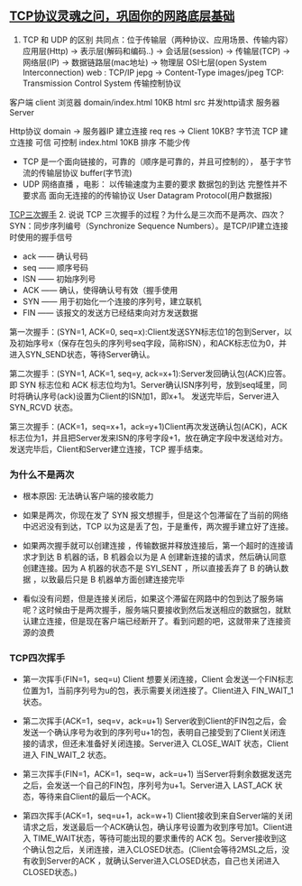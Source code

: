 ## [TCP协议灵魂之问，巩固你的网路底层基础](https://juejin.im/post/5e527c58e51d4526c654bf41)

1. TCP 和 UDP 的区别
  共同点：位于传输层（两种协议、应用场景、传输内容）
  应用层(Http) -> 表示层(解码和编码..) -> 会话层(session)  -> 传输层(TCP) -> 网络层(IP) -> 数据链路层(mac地址) -> 物理层  OSI七层(open System Interconnection)
  web : TCP/IP   jepg -> Content-Type images/jpeg
  TCP: Transmission Control System 传输控制协议

  客户端 client  浏览器 domain/index.html  10KB  html src 并发http请求
  服务器 Server 

  Http协议 domain -> 服务器IP 建立连接 req
  res  -> Client
  10KB? 字节流 
  TCP 建立连接 可信 可控制
  index.html 10KB 排序 不能少传

  - TCP 是一个面向链接的，可靠的（顺序是可靠的，并且可控制的）， 基于字节流的传输层协议
    buffer(字节流) 
  - UDP 网络直播 ，电影： 以传输速度为主要的要求 数据包的到达 完整性并不要求高
    面向无连接的的传输协议 User Datagram Protocol(用户数据报)


  [TCP三次握手](https://juejin.im/post/5a0444d45188255ea95b66bc)
2. 说说 TCP 三次握手的过程？为什么是三次而不是两次、四次？
  SYN：同步序列编号（Synchronize Sequence Numbers）。是TCP/IP建立连接时使用的握手信号
  - ack —— 确认号码
  - seq —— 顺序号码
  - ISN —— 初始序列号
  - ACK —— 确认，使得确认号有效（握手使用
  - SYN —— 用于初始化一个连接的序列号，建立联机
  - FIN —— 该报文的发送方已经结束向对方发送数据

  第一次握手：(SYN=1, ACK=0, seq=x):Client发送SYN标志位1的包到Server，以及初始序号x（保存在包头的序列号seq字段，简称ISN），和ACK标志位为0，并进入SYN_SEND状态，等待Server确认。

  第二次握手：(SYN=1, ACK=1, seq=y, ack=x+1):Server发回确认包(ACK)应答。即 SYN 标志位和 ACK 标志位均为1。Server确认ISN序列号，放到seq域里，同时将确认序号(ack)设置为Client的ISN加1，即x+1。 发送完毕后，Server进入 SYN_RCVD 状态。

  第三次握手：(ACK=1，seq=x+1，ack=y+1)Client再次发送确认包(ACK)，ACK标志位为1，并且把Server发来ISN的序号字段+1，放在确定字段中发送给对方。发送完毕后，Client和Server建立连接，TCP 握手结束。

  ### 为什么不是两次
  - 根本原因: 无法确认客户端的接收能力

  - 如果是两次，你现在发了 SYN 报文想握手，但是这个包滞留在了当前的网络中迟迟没有到达，TCP 以为这是丢了包，于是重传，两次握手建立好了连接。
  
  - 如果两次握手就可以创建连接 ，传输数据并释放连接后，第一个超时的连接请求才到达 B 机器的话，B 机器会以为是 A 创建新连接的请求，然后确认同意创建连接。因为 A 机器的状态不是 SYl_SENT ，所以直接丢弃了 B 的确认数据 ，以致最后只是 B 机器单方面创建连接完毕

  - 看似没有问题，但是连接关闭后，如果这个滞留在网路中的包到达了服务端呢？这时候由于是两次握手，服务端只要接收到然后发送相应的数据包，就默认建立连接，但是现在客户端已经断开了。看到问题的吧，这就带来了连接资源的浪费

  ### TCP四次挥手

  - 第一次挥手(FIN=1，seq=u)
  Client 想要关闭连接，Client 会发送一个FIN标志位置为1，当前序列号为u的包，表示需要关闭连接了。Client进入 FIN_WAIT_1 状态。

  - 第二次挥手(ACK=1，seq=v，ack=u+1)
  Server收到Client的FIN包之后，会发送一个确认序号为收到的序列号u+1的包，表明自己接受到了Client关闭连接的请求，但还未准备好关闭连接。Server进入 CLOSE_WAIT 状态，Client进入 FIN_WAIT_2 状态。
  
  - 第三次挥手(FIN=1，ACK=1，seq=w，ack=u+1)
  当Server将剩余数据发送完之后，会发送一个自己的FIN包，序列号为u+1。Server进入 LAST_ACK 状态，等待来自Client的最后一个ACK。

  - 第四次挥手(ACK=1，seq=u+1，ack=w+1)
  Client接收到来自Server端的关闭请求之后，发送最后一个ACK确认包，确认序号设置为收到序号加1。Client进入 TIME_WAIT状态，等待可能出现的要求重传的 ACK 包。Server接收到这个确认包之后，关闭连接，进入CLOSED状态。(Client会等待2MSL之后，没有收到Server的ACK ，就确认Server进入CLOSED状态，自己也关闭进入CLOSED状态。)